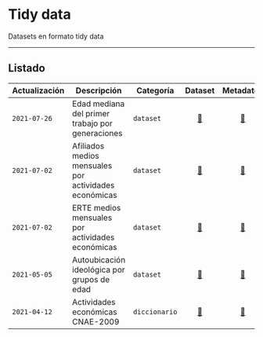 # Tidy data
Datasets en formato tidy data

---

## Listado

Actualización|Descripción|Categoría|Dataset|Metadatos|Proceso
----|-----------|----|:--:|:-----:|:-----:
`2021-07-26`|Edad mediana del primer trabajo por generaciones|`dataset`|[:link:](https://github.com/jescuderoma/filas-y-columnas/blob/main/2021-07-26_edad-inicio-trabajo/data/edad_primer_trabajo_tidy.csv)|[:link:](https://github.com/jescuderoma/filas-y-columnas/tree/main/2021-07-26_edad-inicio-trabajo#raw-data-y-fuentes)|[:link:](https://github.com/jescuderoma/filas-y-columnas/blob/main/2021-07-26_edad-inicio-trabajo/scripts/data_tidying.R)
`2021-07-02`|Afiliados medios mensuales por actividades económicas|`dataset`|[:link:](https://github.com/jescuderoma/filas-y-columnas/blob/main/2021-04-12_erte-afiliados-sectores/data/tidy/afiliados_medios_sectores_tidy.csv)|[:link:](https://github.com/jescuderoma/filas-y-columnas/tree/main/2021-04-12_erte-afiliados-sectores#afiliados-medios-mensuales)|[:link:](https://github.com/jescuderoma/filas-y-columnas/blob/main/2021-04-12_erte-afiliados-sectores/scripts/data_tidying_afiliados.R)
`2021-07-02`|ERTE medios mensuales por actividades económicas|`dataset`|[:link:](https://github.com/jescuderoma/filas-y-columnas/blob/main/2021-04-12_erte-afiliados-sectores/data/tidy/erte_sectores_tidy.csv)|[:link:](https://github.com/jescuderoma/filas-y-columnas/tree/main/2021-04-12_erte-afiliados-sectores#erte-medios-mensuales)|[:link:](https://github.com/jescuderoma/filas-y-columnas/blob/main/2021-04-12_erte-afiliados-sectores/scripts/data_tidying_erte.R)
`2021-05-05`|Autoubicación ideológica por grupos de edad|`dataset`|[:link:](https://github.com/jescuderoma/filas-y-columnas/blob/main/2021-05-05_autoubicacion_ideologica_edades/data/tidy/autoubicacion_edades_tidy.csv)|[:link:](https://github.com/jescuderoma/filas-y-columnas/tree/main/2021-05-05_autoubicacion_ideologica_edades#tidy-data)|[:link:](https://github.com/jescuderoma/filas-y-columnas/blob/main/2021-05-05_autoubicacion_ideologica_edades/scripts/data_tidying.R)
`2021-04-12`|Actividades económicas CNAE-2009|`diccionario`|[:link:](https://github.com/jescuderoma/filas-y-columnas/blob/main/2021-04-12_erte-afiliados-sectores/data/dictionaries/cnae2009_tidy.csv)|[:link:](https://github.com/jescuderoma/filas-y-columnas/tree/main/2021-04-12_erte-afiliados-sectores#clasificaci%C3%B3n-cnae-2009)|[:link:](https://github.com/jescuderoma/filas-y-columnas/blob/main/2021-04-12_erte-afiliados-sectores/scripts/data_tidying_cnae2009.R)